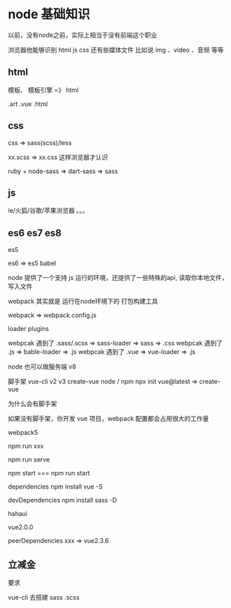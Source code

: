 # node 基础知识

以前，没有node之前，实际上相当于没有前端这个职业

浏览器他能够识别 html js css  还有些媒体文件 比如说 img 、video 、音频 等等

## html

模板、 模板引擎 =》 html

.art  .vue .html

## css

css => sass(scss)/less   

xx.scss => xx.css 这样浏览器才认识

ruby + node-sass => dart-sass => sass


## js

ie/火狐/谷歌/苹果浏览器 。。。

## es6 es7 es8

es5

es6 => es5
babel


node 提供了一个支持 js 运行的环境，还提供了一些特殊的api, 读取你本地文件，写入文件

webpack 其实就是 运行在node环境下的 打包构建工具

webpack => webpack.config.js

loader plugins

webpcak 遇到了 .sass/.scss => sass-loader => sass => .css
webpcak 遇到了 .js => bable-loader => .js
webpcak 遇到了 .vue => vue-loader => .js


node 也可以做服务端
v8 


脚手架 vue-cli v2 v3
create-vue
node / npm 
npx init vue@latest => create-vue

为什么会有脚手架

如果没有脚手架，你开发 vue 项目，webpack 配置都会占用很大的工作量

webpack5



npm run xxx

npm run serve

npm start === npm run start



dependencies
npm install vue -S


devDependencies
npm install sass -D



hahaui

vue2.0.0


peerDependencies
xxx => vue2.3.6




## 立减金

要求

vue-cli 去搭建
sass .scss
